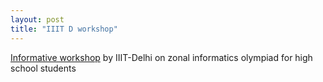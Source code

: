 ```yaml
---
layout: post
title: "IIIT D workshop"
---
```

<a href="http://foobar.iiitd.edu.in/workshop" target="_blank">Informative workshop</a> by IIIT-Delhi on zonal informatics olympiad for high school students
